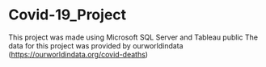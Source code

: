 # Covid-19_Project
This project was made using Microsoft SQL Server and Tableau public
The data for this project was provided by ourworldindata (https://ourworldindata.org/covid-deaths)
